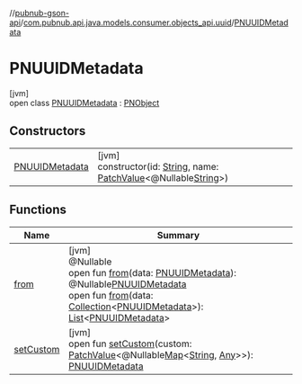 //[pubnub-gson-api](../../../index.md)/[com.pubnub.api.java.models.consumer.objects_api.uuid](../index.md)/[PNUUIDMetadata](index.md)

# PNUUIDMetadata

[jvm]\
open class [PNUUIDMetadata](index.md) : [PNObject](../../com.pubnub.api.java.models.consumer.objects_api/-p-n-object/index.md)

## Constructors

| | |
|---|---|
| [PNUUIDMetadata](-p-n-u-u-i-d-metadata.md) | [jvm]<br>constructor(id: [String](https://docs.oracle.com/javase/8/docs/api/java/lang/String.html), name: [PatchValue](../../../../../pubnub-kotlin/pubnub-kotlin-api/pubnub-kotlin-api/com.pubnub.api.utils/-patch-value/index.md)&lt;@Nullable[String](https://docs.oracle.com/javase/8/docs/api/java/lang/String.html)&gt;) |

## Functions

| Name | Summary |
|---|---|
| [from](from.md) | [jvm]<br>@Nullable<br>open fun [from](from.md)(data: [PNUUIDMetadata](../../../../../pubnub-kotlin/pubnub-kotlin-api/pubnub-kotlin-api/com.pubnub.api.models.consumer.objects.uuid/-p-n-u-u-i-d-metadata/index.md)): @Nullable[PNUUIDMetadata](index.md)<br>open fun [from](from.md)(data: [Collection](https://docs.oracle.com/javase/8/docs/api/java/util/Collection.html)&lt;[PNUUIDMetadata](../../../../../pubnub-kotlin/pubnub-kotlin-api/pubnub-kotlin-api/com.pubnub.api.models.consumer.objects.uuid/-p-n-u-u-i-d-metadata/index.md)&gt;): [List](https://docs.oracle.com/javase/8/docs/api/java/util/List.html)&lt;[PNUUIDMetadata](index.md)&gt; |
| [setCustom](set-custom.md) | [jvm]<br>open fun [setCustom](set-custom.md)(custom: [PatchValue](../../../../../pubnub-kotlin/pubnub-kotlin-api/pubnub-kotlin-api/com.pubnub.api.utils/-patch-value/index.md)&lt;@Nullable[Map](https://docs.oracle.com/javase/8/docs/api/java/util/Map.html)&lt;[String](https://docs.oracle.com/javase/8/docs/api/java/lang/String.html), [Any](https://kotlinlang.org/api/latest/jvm/stdlib/kotlin/-any/index.html)&gt;&gt;): [PNUUIDMetadata](index.md) |
